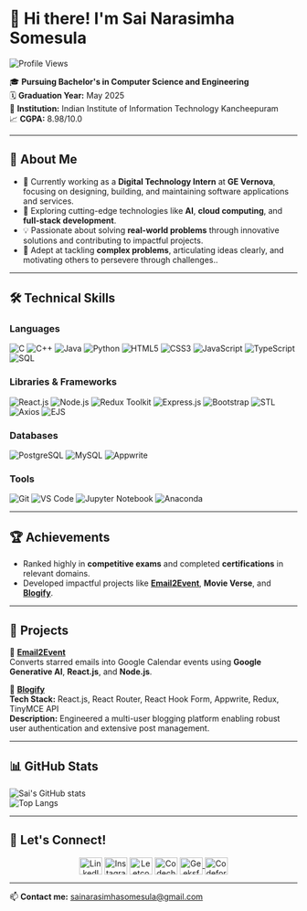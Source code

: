 # 👋 Hi there! I'm Sai Narasimha Somesula  
![Profile Views](https://komarev.com/ghpvc/?username=sainarasimhasomesula&color=blue)

🎓 **Pursuing Bachelor's in Computer Science and Engineering**  
🗓 **Graduation Year:** May 2025  
🏫 **Institution:** Indian Institute of Information Technology Kancheepuram  
📈 **CGPA:** 8.98/10.0  

---

## 🚀 About Me
- 🔭 Currently working as a **Digital Technology Intern** at **GE Vernova**, focusing on designing, building, and maintaining software applications and services.  
- 🌱 Exploring cutting-edge technologies like **AI**, **cloud computing**, and **full-stack development**.  
- 💡 Passionate about solving **real-world problems** through innovative solutions and contributing to impactful projects.  
- 🧩 Adept at tackling **complex problems**, articulating ideas clearly, and motivating others to persevere through challenges..  

---

## 🛠️ Technical Skills  

### Languages  
<p align="left">
  <img src="https://img.shields.io/badge/C-%2300599C.svg?style=for-the-badge&logo=c&logoColor=white" alt="C" />
  <img src="https://img.shields.io/badge/C++-%2300599C.svg?style=for-the-badge&logo=cplusplus&logoColor=white" alt="C++" />
  <img src="https://img.shields.io/badge/Java-%23ED8B00.svg?style=for-the-badge&logo=java&logoColor=white" alt="Java" />
  <img src="https://img.shields.io/badge/Python-%233776AB.svg?style=for-the-badge&logo=python&logoColor=white" alt="Python" />
  <img src="https://img.shields.io/badge/HTML5-%23E34F26.svg?style=for-the-badge&logo=html5&logoColor=white" alt="HTML5" />
  <img src="https://img.shields.io/badge/CSS3-%231572B6.svg?style=for-the-badge&logo=css3&logoColor=white" alt="CSS3" />
  <img src="https://img.shields.io/badge/JavaScript-%23F7DF1E.svg?style=for-the-badge&logo=javascript&logoColor=black" alt="JavaScript" />
  <img src="https://img.shields.io/badge/TypeScript-%23007ACC.svg?style=for-the-badge&logo=typescript&logoColor=white" alt="TypeScript" />
  <img src="https://img.shields.io/badge/SQL-%2300748F.svg?style=for-the-badge&logo=postgresql&logoColor=white" alt="SQL" />
</p>

### Libraries & Frameworks  
<p align="left">
  <img src="https://img.shields.io/badge/React-%2361DAFB.svg?style=for-the-badge&logo=react&logoColor=black" alt="React.js" />
  <img src="https://img.shields.io/badge/Node.js-%23339933.svg?style=for-the-badge&logo=nodedotjs&logoColor=white" alt="Node.js" />
  <img src="https://img.shields.io/badge/Redux-%23764ABC.svg?style=for-the-badge&logo=redux&logoColor=white" alt="Redux Toolkit" />
  <img src="https://img.shields.io/badge/Express.js-%23000000.svg?style=for-the-badge&logo=express&logoColor=white" alt="Express.js" />
  <img src="https://img.shields.io/badge/Bootstrap-%237952B3.svg?style=for-the-badge&logo=bootstrap&logoColor=white" alt="Bootstrap" />
  <img src="https://img.shields.io/badge/STL-%2300599C.svg?style=for-the-badge&logo=cplusplus&logoColor=white" alt="STL" />
  <img src="https://img.shields.io/badge/Axios-%2361DAFB.svg?style=for-the-badge&logo=axios&logoColor=black" alt="Axios" />
  <img src="https://img.shields.io/badge/EJS-%2361DAFB.svg?style=for-the-badge&logo=javascript&logoColor=black" alt="EJS" />
</p>

### Databases  
<p align="left">
  <img src="https://img.shields.io/badge/PostgreSQL-%23336791.svg?style=for-the-badge&logo=postgresql&logoColor=white" alt="PostgreSQL" />
  <img src="https://img.shields.io/badge/MySQL-%234479A1.svg?style=for-the-badge&logo=mysql&logoColor=white" alt="MySQL" />
  <img src="https://img.shields.io/badge/Appwrite-%23F02E65.svg?style=for-the-badge&logo=appwrite&logoColor=white" alt="Appwrite" />
</p>

### Tools  
<p align="left">
  <img src="https://img.shields.io/badge/Git-%23F05032.svg?style=for-the-badge&logo=git&logoColor=white" alt="Git" />
  <img src="https://img.shields.io/badge/VS%20Code-%23007ACC.svg?style=for-the-badge&logo=visual-studio-code&logoColor=white" alt="VS Code" />
  <img src="https://img.shields.io/badge/Jupyter-%23F37626.svg?style=for-the-badge&logo=jupyter&logoColor=white" alt="Jupyter Notebook" />
  <img src="https://img.shields.io/badge/Anaconda-%2344A833.svg?style=for-the-badge&logo=anaconda&logoColor=white" alt="Anaconda" />
</p>

---

## 🏆 Achievements  
- Ranked highly in **competitive exams** and completed **certifications** in relevant domains.  
- Developed impactful projects like [**Email2Event**](https://github.com/Narasimha7076/Email2Event), **Movie Verse**, and [**Blogify**](https://blogify-x8co-f64gs06qi-narasimha7076s-projects.vercel.app/).  

---

## 📂 Projects  
🌟 [**Email2Event**](https://github.com/Narasimha7076/Email2Event)  
Converts starred emails into Google Calendar events using **Google Generative AI**, **React.js**, and **Node.js**.  

🌟 [**Blogify**](https://blogify-x8co-f64gs06qi-narasimha7076s-projects.vercel.app/)  
**Tech Stack:** React.js, React Router, React Hook Form, Appwrite, Redux, TinyMCE API  
**Description:** Engineered a multi-user blogging platform enabling robust user authentication and extensive post management.  

---

## 📊 GitHub Stats  
![Sai's GitHub stats](https://github-readme-stats.vercel.app/api?username=Narasimha7076&show_icons=true&theme=radical)  
![Top Langs](https://github-readme-stats.vercel.app/api/top-langs/?username=Narasimha7076&layout=compact&theme=radical)  

---
## 🤝 Let's Connect!  
<p align="center">
<a href="https://www.linkedin.com/in/sai-narasimha-somesula-097181259/" target="blank"><img align="center" src="https://raw.githubusercontent.com/rahuldkjain/github-profile-readme-generator/master/src/images/icons/Social/linked-in-alt.svg" alt="LinkedIn" height="30" width="40" /></a>
<a href="https://www.instagram.com/bablu.narasimha/profilecard/?igsh=MWV3Y2d1b3R0MXVlZQ==" target="blank"><img align="center" src="https://raw.githubusercontent.com/rahuldkjain/github-profile-readme-generator/master/src/images/icons/Social/instagram.svg" alt="Instagram" height="30" width="40" /></a>
<a href="https://leetcode.com/u/Narasimha_somesula/" target="blank"><img align="center" src="https://raw.githubusercontent.com/rahuldkjain/github-profile-readme-generator/master/src/images/icons/Social/leet-code.svg" alt="Leetcode" height="30" width="40" /></a>
<a href="https://www.codechef.com/users/narasimha_7076" target="blank"><img align="center" src="https://cdn.jsdelivr.net/npm/simple-icons@3.1.0/icons/codechef.svg" alt="Codechef" height="30" width="40" /></a>
  <a href="https://www.geeksforgeeks.org/user/bablusomesula/" target="blank">
  <img align="center" src="https://raw.githubusercontent.com/rahuldkjain/github-profile-readme-generator/master/src/images/icons/Social/geeks-for-geeks.svg" alt="GeeksforGeeks" height="30" width="40" />
</a>
<a href="https://codeforces.com/profile/bablu_hrx" target="blank"><img align="center" src="https://raw.githubusercontent.com/rahuldkjain/github-profile-readme-generator/master/src/images/icons/Social/codeforces.svg" alt="Codeforces" height="30" width="40" /></a>
</p>


---

📫 **Contact me:** sainarasimhasomesula@gmail.com  
